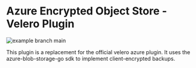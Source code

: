 # Azure Encrypted Object Store - Velero Plugin
![example branch main](https://github.com/equinor/velero-plugin-aeos/actions/workflows/go.yml/badge.svg) 

This plugin is a replacement for the official velero azure plugin. It uses the azure-blob-storage-go sdk to implement client-encrypted backups.
